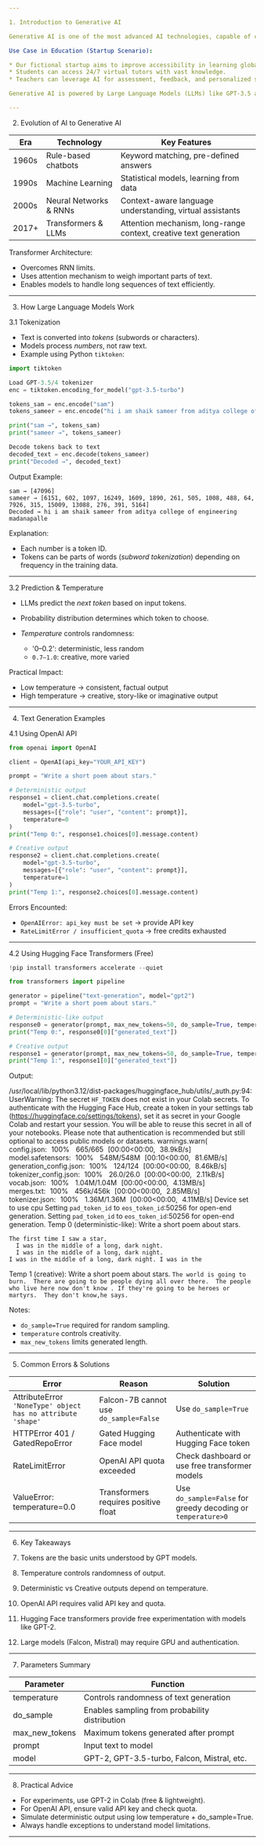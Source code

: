 ```yaml
---

1. Introduction to Generative AI

Generative AI is one of the most advanced AI technologies, capable of creating new content such as text, images, or audio.

Use Case in Education (Startup Scenario):

* Our fictional startup aims to improve accessibility in learning globally, providing personalized experiences for every learner.
* Students can access 24/7 virtual tutors with vast knowledge.
* Teachers can leverage AI for assessment, feedback, and personalized support.

Generative AI is powered by Large Language Models (LLMs) like GPT-3.5 and GPT-4, which understand text and generate human-like responses.

---
```


 2. Evolution of AI to Generative AI

| Era   | Technology             | Key Features                                                      |
| ----- | ---------------------- | ----------------------------------------------------------------- |
| 1960s | Rule-based chatbots    | Keyword matching, pre-defined answers                             |
| 1990s | Machine Learning       | Statistical models, learning from data                            |
| 2000s | Neural Networks & RNNs | Context-aware language understanding, virtual assistants          |
| 2017+ | Transformers & LLMs    | Attention mechanism, long-range context, creative text generation |

Transformer Architecture:

* Overcomes RNN limits.
* Uses attention mechanism to weigh important parts of text.
* Enables models to handle long sequences of text efficiently.

---

3. How Large Language Models Work

3.1 Tokenization

* Text is converted into *tokens* (subwords or characters).
* Models process *numbers*, not raw text.
* Example using Python `tiktoken`:

```python
import tiktoken

Load GPT-3.5/4 tokenizer
enc = tiktoken.encoding_for_model("gpt-3.5-turbo")

tokens_sam = enc.encode("sam")
tokens_sameer = enc.encode("hi i am shaik sameer from aditya college of engineering madanapalle")

print("sam →", tokens_sam)
print("sameer →", tokens_sameer)

Decode tokens back to text
decoded_text = enc.decode(tokens_sameer)
print("Decoded →", decoded_text)
```

Output Example:

```
sam → [47096]
sameer → [6151, 602, 1097, 16249, 1609, 1890, 261, 505, 1008, 488, 64, 7926, 315, 15009, 13088, 276, 391, 5164]
Decoded → hi i am shaik sameer from aditya college of engineering madanapalle
```

Explanation:

* Each number is a token ID.
* Tokens can be parts of words (*subword tokenization*) depending on frequency in the training data.

---

3.2 Prediction & Temperature

* LLMs predict the *next token* based on input tokens.
* Probability distribution determines which token to choose.
* *Temperature* controls randomness:

  * '0–0.2': deterministic, less random
  * `0.7–1.0`: creative, more varied

Practical Impact:

* Low temperature → consistent, factual output
* High temperature → creative, story-like or imaginative output

---

4. Text Generation Examples

4.1 Using OpenAI API

```python
from openai import OpenAI

client = OpenAI(api_key="YOUR_API_KEY")

prompt = "Write a short poem about stars."

# Deterministic output
response1 = client.chat.completions.create(
    model="gpt-3.5-turbo",
    messages=[{"role": "user", "content": prompt}],
    temperature=0
)
print("Temp 0:", response1.choices[0].message.content)

# Creative output
response2 = client.chat.completions.create(
    model="gpt-3.5-turbo",
    messages=[{"role": "user", "content": prompt}],
    temperature=1
)
print("Temp 1:", response2.choices[0].message.content)
```

Errors Encounted:

* `OpenAIError: api_key must be set` → provide API key
* `RateLimitError / insufficient_quota` → free credits exhausted

---

4.2 Using Hugging Face Transformers (Free)

```python
!pip install transformers accelerate --quiet

from transformers import pipeline

generator = pipeline("text-generation", model="gpt2")
prompt = "Write a short poem about stars."

# Deterministic-like output
response0 = generator(prompt, max_new_tokens=50, do_sample=True, temperature=0.1)
print("Temp 0:", response0[0]["generated_text"])

# Creative output
response1 = generator(prompt, max_new_tokens=50, do_sample=True, temperature=1.0)
print("Temp 1:", response1[0]["generated_text"])
```
Output:

/usr/local/lib/python3.12/dist-packages/huggingface_hub/utils/_auth.py:94: UserWarning: 
The secret `HF_TOKEN` does not exist in your Colab secrets.
To authenticate with the Hugging Face Hub, create a token in your settings tab (https://huggingface.co/settings/tokens), set it as secret in your Google Colab and restart your session.
You will be able to reuse this secret in all of your notebooks.
Please note that authentication is recommended but still optional to access public models or datasets.
  warnings.warn(
config.json: 100%
 665/665 [00:00<00:00, 38.9kB/s]
model.safetensors: 100%
 548M/548M [00:10<00:00, 81.6MB/s]
generation_config.json: 100%
 124/124 [00:00<00:00, 8.46kB/s]
tokenizer_config.json: 100%
 26.0/26.0 [00:00<00:00, 2.11kB/s]
vocab.json: 100%
 1.04M/1.04M [00:00<00:00, 4.13MB/s]
merges.txt: 100%
 456k/456k [00:00<00:00, 2.85MB/s]
tokenizer.json: 100%
 1.36M/1.36M [00:00<00:00, 4.11MB/s]
Device set to use cpu
Setting `pad_token_id` to `eos_token_id`:50256 for open-end generation.
Setting `pad_token_id` to `eos_token_id`:50256 for open-end generation.
Temp 0 (deterministic-like):
 Write a short poem about stars.

 ```
The first time I saw a star,
   I was in the middle of a long, dark night. 
   I was in the middle of a long, dark night.
I was in the middle of a long, dark night. I was in the
 ```

Temp 1 (creative):
 Write a short poem about stars. 
    ```The world is going to burn. 
    There are going to be people dying all over there. 
    The people who live here now don't know .
    If they're going to be heroes or martyrs. 
    They don't know,he says. ```
  
    
Notes:

* `do_sample=True` required for random sampling.
* `temperature` controls creativity.
* `max_new_tokens` limits generated length.

---

5. Common Errors & Solutions

| Error                                                       | Reason                                 | Solution                                                     |
| ----------------------------------------------------------- | -------------------------------------- | ------------------------------------------------------------ |
| AttributeError `'NoneType' object has no attribute 'shape'` | Falcon-7B cannot use `do_sample=False` | Use `do_sample=True`                                         |
| HTTPError 401 / GatedRepoError                              | Gated Hugging Face model               | Authenticate with Hugging Face token                         |
| RateLimitError                                              | OpenAI API quota exceeded              | Check dashboard or use free transformer models               |
| ValueError: temperature=0.0                                 | Transformers requires positive float   | Use `do_sample=False` for greedy decoding or `temperature>0` |

---

6. Key Takeaways

1. Tokens are the basic units understood by GPT models.
2. Temperature controls randomness of output.
3. Deterministic vs Creative outputs depend on temperature.
4. OpenAI API requires valid API key and quota.
5. Hugging Face transformers provide free experimentation with models like GPT-2.
6. Large models (Falcon, Mistral) may require GPU and authentication.

---

7. Parameters Summary

| Parameter        | Function                                       |
| ---------------- | ---------------------------------------------- |
| temperature      | Controls randomness of text generation         |
| do\_sample       | Enables sampling from probability distribution |
| max\_new\_tokens | Maximum tokens generated after prompt          |
| prompt           | Input text to model                            |
| model            | GPT-2, GPT-3.5-turbo, Falcon, Mistral, etc.    |

---

8. Practical Advice

* For experiments, use GPT-2 in Colab (free & lightweight).
* For OpenAI API, ensure valid API key and check quota.
* Simulate deterministic output using low temperature + do\_sample=True.
* Always handle exceptions to understand model limitations.

---
